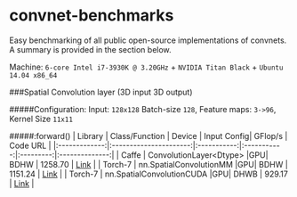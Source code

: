 convnet-benchmarks
==================

Easy benchmarking of all public open-source implementations of convnets.
A summary is provided in the section below.

Machine: `6-core Intel i7-3930K @ 3.20GHz` + `NVIDIA Titan Black` + `Ubuntu 14.04 x86_64`

###Spatial Convolution layer (3D input 3D output)


#####Configuration: Input: `128x128` Batch-size `128`, Feature maps: `3->96`,  Kernel Size `11x11`

#####:forward()
| Library       | Class/Function         | Device | Input Config| GFlop/s   | Code URL       |
|:-------------:|:----------------------:|:-----------:|:-----------:|:---------:|:--------------:|
| Caffe         | ConvolutionLayer\<Dtype>   |GPU| BDHW | 1258.70  | [Link](https://github.com/BVLC/caffe/blob/master/src/caffe/layers/conv_layer.cu) |
| Torch-7       | nn.SpatialConvolutionMM |GPU| BDHW |  1151.24 | [Link](https://github.com/torch/cunn/blob/spatialconvmm/SpatialConvolutionMM.cu) |
| Torch-7       | nn.SpatialConvolutionCUDA |GPU| DHWB | 929.17  | [Link](https://github.com/torch/cunn/blob/master/SpatialConvolutionCUDA/updateOutput.cu) |


